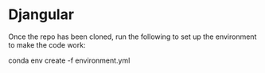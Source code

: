 # Djangular

Once the repo has been cloned, run the following to set up the environment
to make the code work:

conda env create -f environment.yml
